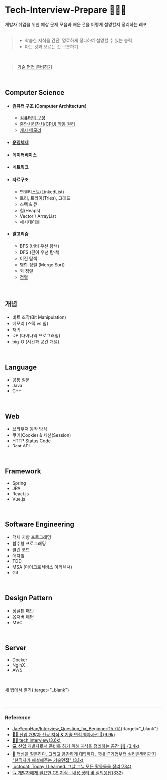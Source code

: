 # Tech-Interview-Prepare 👨🏻‍🏫 
개발자 취업을 위한 예상 문제 모음과 배운 것을 어떻게 설명할지 정리하는  레포
</br>
</br>

> * 학습한 지식을 간단, 명료하게 정리하여 설명할 수 있는 능력
> *  아는 것과 모르는 것 구분하기
</br>

> [기술 면접 준비하기](/기술면접준비하기/README.md)
</br>

## Computer Science
- #### 컴퓨터 구조 (Computer Architecture)
   - [컴퓨터의 구성](CS/컴퓨터구조/컴퓨터구성.md)
   - [중앙처리장치(CPU) 작동 원리](CS/컴퓨터구조/중앙처리장치(CPU)작동원리.md)
   - [캐시 메모리](CS/컴퓨터구조/캐시메모리.md)
- #### [운영체제](/CS/운영체제.md)
- #### 데이터베이스
- #### 네트워크
- #### 자료구조
   - 연결리스트(LinkedList)
   - 트리, 트라이(Tries), 그래프
   - 스택 & 큐
   - 힙(Heaps)
   - Vector / ArrayList
   - 해시테이블
- #### 알고리즘
   - BFS (너비 우선 탐색)
   - DFS (깊이 우선 탐색)
   - 이진 탐색
   - 병합 정렬 (Merge Sort)
   - 퀵 정렬
   - [정렬](/알고리즘/sorting.md)

</br>

## 개념
* 비트 조작(Bit Manipulation)
* 메모리 (스택 vs 힙)
* 재귀
* DP (다이나믹 프로그래밍)
* big-O (시간과 공간 개념)
</br>

## Language
* 공통 질문
* Java
* C++
</br>

## Web
* 브라우저 동작 방식
* 쿠키(Cookie) & 세션(Session)
* HTTP Status Code
* Rest API
</br>

## Framework
* Spring
* JPA
* React.js
* Vue.js
</br>

## Software Engineering
* 객체 지향 프로그래밍
* 함수형 프로그래밍
* 클린 코드
* 애자일
* TDD
* MSA (마이크로서비스 아키텍쳐)
* Git
</br>

## Design Pattern
* 싱글톤 패턴
* 옵저버 패턴
* MVC
</br>

## Server
* Docker
* NginX
* AWS
</br>

[새 탭에서 열기](https://www.google.com/){:target="_blank"}

</br>


---
### Reference

* [JaeYeopHan/Interview_Question_for_Beginner(15.7k)](https://github.com/JaeYeopHan/Interview_Question_for_Beginner){:target="_blank"}
* [👶🏻 신입 개발자 전공 지식 & 기술 면접 백과사전 📖(9.9k)](https://github.com/gyoogle/tech-interview-for-developer)
* [📢🙍 tech interview(3.6k)](https://github.com/WeareSoft/tech-interview)
* [💻 신입 개발자로서 준비를 하기 위해 지식을 정리하는 공간 👨‍💻 (3.4k)](https://github.com/WooVictory/Ready-For-Tech-Interview)
* [🙋 핵심을 질문하다. 그리고 용감하게 대답하다. 국내 IT기업부터 실리콘밸리까지 "현직자가 해설해주는 기술면접" (3.1k)](https://github.com/brave-people/brave-tech-interview)
* [:octocat: Today I Learned. 그날 그날 모든 활동들을 정리(734)](https://github.com/cheese10yun/TIL)
* [🔍 개발자에게 필요한 CS 지식 - 내용 정리 및 질의응답(332)](https://github.com/SSAFY-CS-STUDY/Tech_interview)

